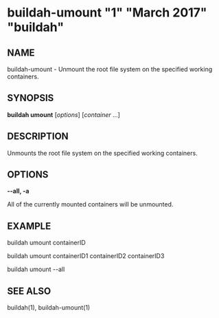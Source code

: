 # buildah-umount "1" "March 2017" "buildah"

## NAME
buildah\-umount - Unmount the root file system on the specified working containers.

## SYNOPSIS
**buildah umount** [*options*]  [*container* ...]

## DESCRIPTION
Unmounts the root file system on the specified working containers.

## OPTIONS
**--all, -a**

All of the currently mounted containers will be unmounted.

## EXAMPLE

buildah umount containerID

buildah umount containerID1 containerID2 containerID3

buildah umount --all

## SEE ALSO
buildah(1), buildah-umount(1)
